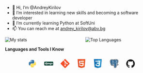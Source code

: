 - 👋 Hi, I’m @AndreyKirilov
- 👀 I’m interested in learning new skills and becoming a software developer
- 🌱 I’m currently learning Python at SoftUni
- 📫 You can reach me at andrey_kirilov@abv.bg

<div style="display: flex; justify_content: space-between; align-items: flex-start;">
<img alt="My stats" src="https://github-readme-stats.vercel.app/api?username=AndreyKirilov&show_icons=true&theme=tokyonight" style="width: 400px; height: auto;"/>
<img alt="Top Languages" src="https://github-readme-stats.vercel.app/api/top-langs/?username=AndreyKirilov&layout=compact&theme=tokyonight" style="width: 360px; height: auto;"/>
</div>

<strong>Languages and Tools I Know</strong>

<div align="center">
    <img src="https://raw.githubusercontent.com/devicons/devicon/master/icons/python/python-original.svg" alt="Python" width="30" height="30" style="margin: 10px;"/>
    <img src="https://github.com/devicons/devicon/blob/v2.14.0/icons/django/django-original.svg" alt="Django" width="30" height="30" style="margin: 10px;"/>
    <img src="https://raw.githubusercontent.com/devicons/devicon/master/icons/git/git-original.svg" alt="Git" width="30" height="30" style="margin: 10px;"/>
    <img src="https://raw.githubusercontent.com/devicons/devicon/master/icons/html5/html5-original.svg" alt="HTML" width="30" height="30" style="margin: 10px;"/>
    <img src="https://raw.githubusercontent.com/devicons/devicon/master/icons/css3/css3-original.svg" alt="CSS" width="30" height="30" style="margin: 10px;"/>
    <img src="https://raw.githubusercontent.com/devicons/devicon/master/icons/postgresql/postgresql-original.svg" alt="PostgreSQL" width="30" height="30" style="margin: 10px;"/>
    <img src="https://raw.githubusercontent.com/devicons/devicon/master/icons/github/github-original.svg" alt="GitHub" width="30" height="30" style="margin: 10px;"/>
</div>




<!---
AndreyKirilov/AndreyKirilov is a ✨ special ✨ repository because its `README.md` (this file) appears on your GitHub profile.
You can click the Preview link to take a look at your changes.
--->
